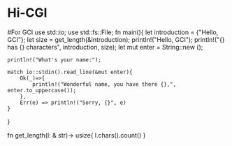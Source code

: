 # Hi-CGI
#For GCI
use std::io;
use std::fs::File;
fn main(){
    let introduction = {"Hello, GCI"};
    let size = get_length(&introduction);
    println!("Hello, GCI");
    println!("{} has {} characters", introduction, size);
    let mut enter = String::new  ();
    
    println!("What's your name:");
    
    match io::stdin().read_line(&mut enter){
        Ok(_)=>{
            println!("Wonderful name, you have there {},", enter.to_uppercase());
        },
        Err(e) => println!("Sorry, {}", e)
    }
}

fn get_length(l: & str)-> usize{
     l.chars().count()
}
